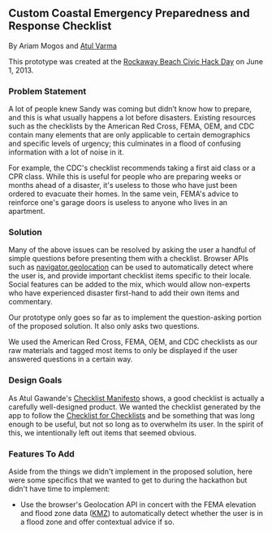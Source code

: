## Custom Coastal Emergency Preparedness and Response Checklist

By Ariam Mogos and [Atul Varma][]

This prototype was created at the [Rockaway Beach Civic Hack Day][]
on June 1, 2013.

### Problem Statement

A lot of people knew Sandy was coming but didn’t know how to prepare,
and this is what usually happens a lot before disasters. Existing resources
such as the checklists by the American Red Cross, FEMA, OEM, and CDC 
contain many elements that are only applicable to certain demographics
and specific levels of urgency; this culminates in a flood of 
confusing information with a lot of noise in it.

For example, the CDC's checklist recommends taking a first aid class
or a CPR class. While this is useful for people who are preparing weeks
or months ahead of a disaster, it's useless to those who have just been
ordered to evacuate their homes. In the same vein, FEMA's advice to 
reinforce one's garage doors is useless to anyone who lives in an apartment.

### Solution

Many of the above issues can be resolved by asking the user a handful of
simple questions before presenting them with a checklist. Browser APIs
such as [navigator.geolocation][] can be used to automatically detect
where the user is, and provide important checklist items specific to
their locale. Social features can be added to the mix, which would allow
non-experts who have experienced disaster first-hand to add their own 
items and commentary.

Our prototype only goes so far as to implement the question-asking portion
of the proposed solution. It also only asks two questions.

We used the American Red Cross, FEMA, OEM, and CDC checklists as our raw 
materials and tagged most items to only be displayed if the user answered
questions in a certain way.

### Design Goals

As Atul Gawande's [Checklist Manifesto][] shows, a good checklist is
actually a carefully well-designed product. We wanted the checklist
generated by the app to follow the [Checklist for Checklists][] and
be something that was long enough to be useful, but not so long as
to overwhelm its user. In the spirit of this, we intentionally left out
items that seemed obvious.

### Features To Add

Aside from the things we didn't implement in the proposed solution,
here were some specifics that we wanted to get to during the hackathon
but didn't have time to implement:

* Use the browser's Geolocation API in concert with the FEMA elevation
  and flood zone data ([KMZ][]) to automatically detect whether the user
  is in a flood zone and offer contextual advice if so.

###

  [Atul Varma]: http://twitter.com/toolness
  [Rockaway Beach Civic Hack Day]: http://rockawayhelp.com/group-leaders-lay-out-their-ideas-for-change-at-hack-the-rock/
  [navigator.geolocation]: https://developer.mozilla.org/en-US/docs/WebAPI/Using_geolocation
  [Checklist Manifesto]: http://gawande.com/the-checklist-manifesto
  [Checklist for Checklists]: http://www.projectcheck.org/checklist-for-checklists.html
  [KMZ]: https://hazards.fema.gov/femaportal/kmz/FEMA_NFHL_v2.4.kmz
